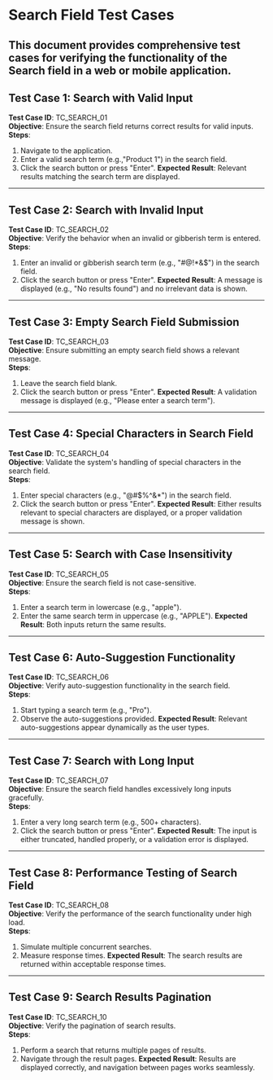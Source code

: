 # Search Field Test Cases

This document provides comprehensive test cases for verifying the functionality of the Search field in a web or mobile application.
---
## Test Case 1: Search with Valid Input
**Test Case ID**: TC_SEARCH_01  
**Objective**: Ensure the search field returns correct results for valid inputs.  
**Steps**:  
1. Navigate to the application.
2. Enter a valid search term (e.g.,"Product 1") in the search field.
3. Click the search button or press "Enter".
**Expected Result**: Relevant results matching the search term are displayed.
---
## Test Case 2: Search with Invalid Input
**Test Case ID**: TC_SEARCH_02  
**Objective**: Verify the behavior when an invalid or gibberish term is entered.  
**Steps**:  
1. Enter an invalid or gibberish search term (e.g., "#@!*&$") in the search field.
2. Click the search button or press "Enter".
**Expected Result**: A message is displayed (e.g., "No results found") and no irrelevant data is shown.
---
## Test Case 3: Empty Search Field Submission
**Test Case ID**: TC_SEARCH_03  
**Objective**: Ensure submitting an empty search field shows a relevant message.  
**Steps**:  
1. Leave the search field blank.
2. Click the search button or press "Enter".
**Expected Result**: A validation message is displayed (e.g., "Please enter a search term").
---
## Test Case 4: Special Characters in Search Field
**Test Case ID**: TC_SEARCH_04  
**Objective**: Validate the system's handling of special characters in the search field.  
**Steps**:  
1. Enter special characters (e.g., "@#$%^&*") in the search field.
2. Click the search button or press "Enter".
**Expected Result**: Either results relevant to special characters are displayed, or a proper validation message is shown.
---
## Test Case 5: Search with Case Insensitivity
**Test Case ID**: TC_SEARCH_05  
**Objective**: Ensure the search field is not case-sensitive.  
**Steps**:  
1. Enter a search term in lowercase (e.g., "apple").
2. Enter the same search term in uppercase (e.g., "APPLE").
**Expected Result**: Both inputs return the same results.
---
## Test Case 6: Auto-Suggestion Functionality
**Test Case ID**: TC_SEARCH_06  
**Objective**: Verify auto-suggestion functionality in the search field.  
**Steps**:  
1. Start typing a search term (e.g., "Pro").
2. Observe the auto-suggestions provided.
**Expected Result**: Relevant auto-suggestions appear dynamically as the user types.
---
## Test Case 7: Search with Long Input
**Test Case ID**: TC_SEARCH_07  
**Objective**: Ensure the search field handles excessively long inputs gracefully.  
**Steps**:  
1. Enter a very long search term (e.g., 500+ characters).
2. Click the search button or press "Enter".
**Expected Result**: The input is either truncated, handled properly, or a validation error is displayed.
---
## Test Case 8: Performance Testing of Search Field
**Test Case ID**: TC_SEARCH_08  
**Objective**: Verify the performance of the search functionality under high load.  
**Steps**:  
1. Simulate multiple concurrent searches.
2. Measure response times.
**Expected Result**: The search results are returned within acceptable response times.
---
## Test Case 9: Search Results Pagination
**Test Case ID**: TC_SEARCH_10  
**Objective**: Verify the pagination of search results.  
**Steps**:  
1. Perform a search that returns multiple pages of results.
2. Navigate through the result pages.
**Expected Result**: Results are displayed correctly, and navigation between pages works seamlessly.
